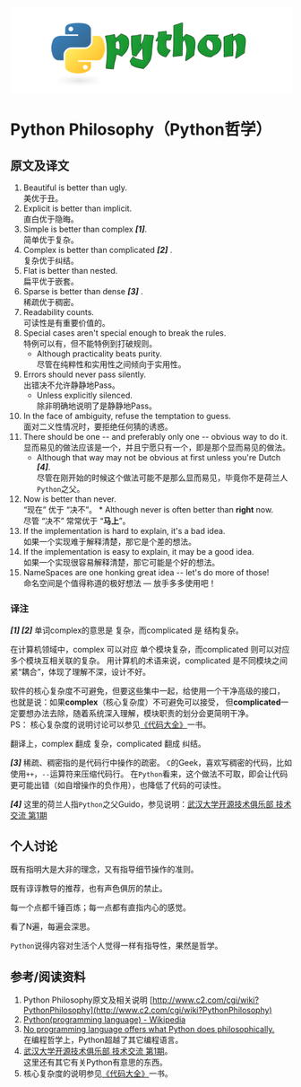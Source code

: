 ![Python-Programming-Language](Python-Programming-Language.png)

Python Philosophy（Python哲学）
============================================

原文及译文
----------------------

1. Beautiful is better than ugly.  
美优于丑。
2. Explicit is better than implicit.   
直白优于隐晦。
3. Simple is better than complex ***[1]***.   
简单优于复杂。
4. Complex is better than complicated ***[2]*** .  
复杂优于纠结。
5. Flat is better than nested.     
扁平优于嵌套。
6. Sparse is better than dense ***[3]*** .  
稀疏优于稠密。
7. Readability counts.  
可读性是有重要价值的。
8. Special cases aren't special enough to break the rules.  
特例可以有，但不能特例到打破规则。
    * Although practicality beats purity.   
      尽管在纯粹性和实用性之间倾向于实用性。
9. Errors should never pass silently.  
出错决不允许静静地Pass。
    * Unless explicitly silenced.   
      除非明确地说明了是静静地Pass。
10. In the face of ambiguity, refuse the temptation to guess.  
面对二义性情况时，要拒绝任何猜的诱惑。
11. There should be one -- and preferably only one -- obvious way to do it.  
显而易见的做法应该是一个，并且宁愿只有一个，即是那个显而易见的做法。
    * Although that way may not be obvious at first unless you're Dutch ***[4]***.  
      尽管在刚开始的时候这个做法可能不是那么显而易见，毕竟你不是荷兰人`Python`之父。
12.  Now is better than never.  
“现在” 优于 “决不”。
    * Although never is often better than **right** now.    
      尽管 “决不” 常常优于 “**马上**”。
13. If the implementation is hard to explain, it's a bad idea.  
如果一个实现难于解释清楚，那它是个差的想法。
14. If the implementation is easy to explain, it may be a good idea.  
如果一个实现很容易解释清楚，那它可能是个好的想法。
15. NameSpaces are one honking great idea -- let's do more of those!  
命名空间是个值得称道的极好想法 — 放手多多使用吧！

### 译注

***[1] [2]*** 单词complex的意思是 复杂，而complicated 是 结构复杂。

在计算机领域中，complex 可以对应 单个模块复杂，而complicated 则可以对应 多个模块互相关联的复杂。
用计算机的术语来说，complicated 是不同模块之间紧“耦合”，体现了理解不深，设计不好。

软件的核心复杂度不可避免，但要这些集中一起，给使用一个干净高级的接口，
也就是说：如果**complex**（核心复杂度）不可避免可以接受，
但**complicated**一定要想办法去除，随着系统深入理解，模块职责的划分会更简明干净。  
PS： 核心复杂度的说明讨论可以参见[《代码大全》](http://book.douban.com/subject/1477390/)一书。

翻译上，complex 翻成 复杂，complicated 翻成 纠结。

***[3]*** 稀疏、稠密指的是代码行中操作的疏密。
`C`的Geek，喜欢写稠密的代码，比如使用`++`，`--`运算符来压缩代码行。
在`Python`看来，这个做法不可取，即会让代码更可能出错（如自增操作的负作用），也降低了代码的可读性。

***[4]*** 这里的荷兰人指`Python`之父Guido，参见说明：[武汉大学开源技术俱乐部 技术交流 第1期](http://qianjigui.javaeye.com/blog/266365)

个人讨论
----------------------

既有指明大是大非的理念，又有指导细节操作的准则。

既有谆谆教导的推荐，也有声色俱厉的禁止。

每一个点都千锤百炼；每一点都有直指内心的感觉。

看了N遍，每遍会深思。

`Python`说得内容对生活个人觉得一样有指导性，果然是哲学。

参考/阅读资料
----------------------

1. Python Philosophy原文及相关说明 [http://www.c2.com/cgi/wiki?PythonPhilosophy](http://www.c2.com/cgi/wiki?PythonPhilosophy)
1. [Python(programming language) - Wikipedia](http://en.wikipedia.org/wiki/Python_%28programming_language%29#Programming_philosophy)
1. [No programming language offers what Python does philosophically.](http://www.indicthreads.com/1062/no-programming-language-offers-what-python-does-philosophically/)  
在编程哲学上，Python超越了其它编程语言。
1. [武汉大学开源技术俱乐部 技术交流 第1期](http://qianjigui.javaeye.com/blog/266365)。  
这里还有其它有关Python有意思的东西。
1. 核心复杂度的说明参见[《代码大全》](http://book.douban.com/subject/1477390/)一书。
